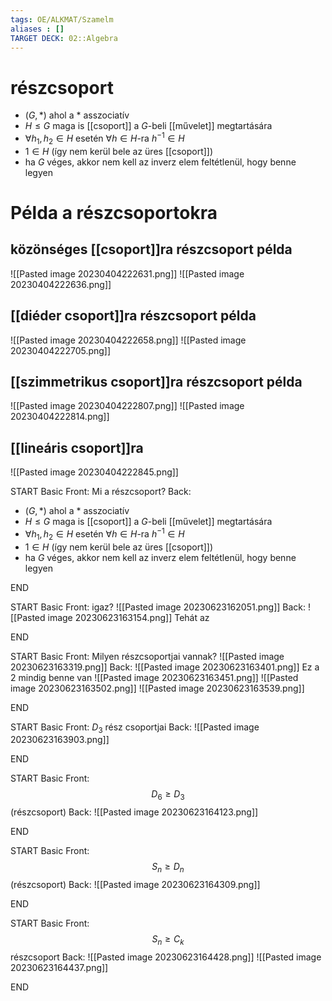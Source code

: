 ```yaml
---
tags: OE/ALKMAT/Szamelm 
aliases : []
TARGET DECK: 02::Algebra
---
```

# részcsoport
- $(G, *)$ ahol a $*$ asszociatív
- $H \leq G$ maga is [[csoport]] a $G$-beli [[művelet]] megtartására
- $\forall h_1, h_2 \in  H$ esetén $\forall h \in H$-ra $h^{-1} \in H$ 
- $1 \in H$ (így nem kerül bele az üres [[csoport]])
- ha $G$ véges, akkor nem kell az inverz elem feltétlenül, hogy benne legyen

# Példa a részcsoportokra
## közönséges [[csoport]]ra részcsoport példa
![[Pasted image 20230404222631.png]]
![[Pasted image 20230404222636.png]]
## [[diéder csoport]]ra részcsoport példa
![[Pasted image 20230404222658.png]]
![[Pasted image 20230404222705.png]]
## [[szimmetrikus csoport]]ra részcsoport példa
![[Pasted image 20230404222807.png]]
![[Pasted image 20230404222814.png]]
## [[lineáris csoport]]ra
![[Pasted image 20230404222845.png]]


START
Basic
Front:
Mi a részcsoport?
Back:
- $(G, *)$ ahol a $*$ asszociatív
- $H \leq G$ maga is [[csoport]] a $G$-beli [[művelet]] megtartására
- $\forall h_1, h_2 \in  H$ esetén $\forall h \in H$-ra $h^{-1} \in H$ 
- $1 \in H$ (így nem kerül bele az üres [[csoport]])
- ha $G$ véges, akkor nem kell az inverz elem feltétlenül, hogy benne legyen
<!--ID: 1687529971490-->
END

START
Basic
Front:
igaz?
![[Pasted image 20230623162051.png]]
Back:
![[Pasted image 20230623163154.png]]
Tehát az
<!--ID: 1687531498341-->
END

START
Basic
Front:
Milyen részcsoportjai vannak?
![[Pasted image 20230623163319.png]]
Back:
![[Pasted image 20230623163401.png]]
Ez a 2 mindig benne van
![[Pasted image 20230623163451.png]]
![[Pasted image 20230623163502.png]]
![[Pasted image 20230623163539.png]]
<!--ID: 1687531498349-->
END

START
Basic
Front:
$D_3$ rész csoportjai
Back:
![[Pasted image 20230623163903.png]]
<!--ID: 1687531498354-->
END

START
Basic
Front:
$$D_6 \ge D_3$$ (részcsoport)
Back:
![[Pasted image 20230623164123.png]]
<!--ID: 1687531498359-->
END

START
Basic
Front:
$$S_n \ge D_n$$
(részcsoport)
Back:
![[Pasted image 20230623164309.png]]
<!--ID: 1687531498365-->
END

START
Basic
Front:
$$S_n \ge C_k$$ részcsoport
Back:
![[Pasted image 20230623164428.png]]
![[Pasted image 20230623164437.png]]
<!--ID: 1687531498370-->
END